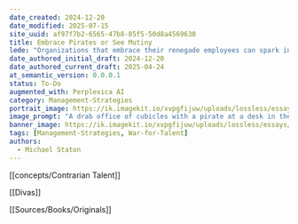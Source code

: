```yaml
---
date_created: 2024-12-20
date_modified: 2025-07-15
site_uuid: af97f7b2-6565-47b8-85f5-50d8a4569630
title: Embrace Pirates or See Mutiny
lede: "Organizations that embrace their renegade employees can spark innovation—or risk a mutiny."
date_authored_initial_draft: 2024-12-20
date_authored_current_draft: 2025-04-24
at_semantic_version: 0.0.0.1
status: To-Do
augmented_with: Perplexica AI
category: Management-Strategies
portrait_image: https://ik.imagekit.io/xvpgfijuw/uploads/lossless/essays/2025-05-04_portraitimage_Embrace-Pirates-or-See-Mutiny_9523cfdf-25f1-42db-995c-90cad02af2d7_LMUfIjnNQ.jpg
image_prompt: "A drab office of cubicles with a pirate at a desk in the center, surrounded by a computer, a large birthday cake, and celebratory balloons tied to his chair. The scene is playful, rebellious, and contrasts conformity with individuality."
banner_image: https://ik.imagekit.io/xvpgfijuw/uploads/lossless/essays/2025-05-04_bannerimage_Embrace-Pirates-or-See-Mutiny_ff4791bd-3dbb-4546-b26f-742177114e34_SqpjOrmDg.jpg
tags: [Management-Strategies, War-for-Talent]
authors:
  - Michael Staton
---
```


[[concepts/Contrarian Talent]]

[[Divas]]

[[Sources/Books/Originals]]


